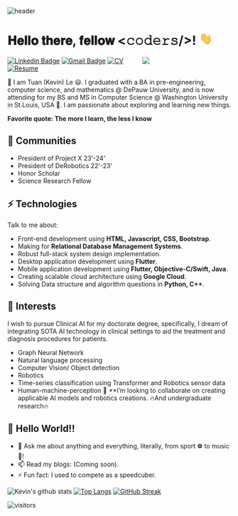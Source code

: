 ![header](https://capsule-render.vercel.app/api?type=waving&color=auto&height=250&section=header&text=Welcome!&fontSize=60)

<h1> 𝐇𝐞𝐥𝐥𝐨 𝐭𝐡𝐞𝐫𝐞, 𝐟𝐞𝐥𝐥𝐨𝐰 <𝚌𝚘𝚍𝚎𝚛𝚜/>! <img src="https://raw.githubusercontent.com/ABSphreak/ABSphreak/master/gifs/Hi.gif" width="30px"></h1>

<img align='right' src='https://user-images.githubusercontent.com/5713670/87202985-820dcb80-c2b6-11ea-9f56-7ec461c497c3.gif' width='200"'>

[![Linkedin Badge](https://img.shields.io/badge/-Tuan(Kevin)Le-blue?style=flat-square&logo=Linkedin&logoColor=white&link=https://www.linkedin.com/in/tuan-kevin-le/)](https://www.linkedin.com/in/tuan-kevin/) 
[![Gmail Badge](https://img.shields.io/badge/-letuanminh2707@gmail.com-c14438?style=flat-square&logo=Gmail&logoColor=white&link=mailto:letuanminh2707@gmail.com)](mailto:letuanminh2707@gmail.com)
[![CV](https://img.shields.io/badge/CV-Download-brightgreen)](https://drive.google.com/file/d/1pyBC_CbgankJlsT9TP2hYNqzDBRFyNUR/view?usp=sharing)
[![Resume](https://img.shields.io/badge/Resume-Download-blue)](https://drive.google.com/file/d/1LMoBRHyPQoIAoZRtqyftie3orgxfLSZd/view?usp=sharing)

👋 I am Tuan (Kevin) Le 😃. I graduated with a BA in pre-engineering, computer science, and mathematics @ DePauw University, and is now attending for my BS and MS in Computer Science @ Washington University in St.Louis, USA 🏫. I am passionate about exploring and learning new things. 

 **Favorite quote:  The more I learn, the less I know**

## 👯 Communities
- President of Project X 23'-24'
- President of DeRobotics 22'-23'
- Honor Scholar
- Science Research Fellow
  
## ⚡ Technologies
Talk to me about:
- Front-end development using **HTML, Javascript, CSS, Bootstrap**.
- Making for **Relational Database Management Systems**.
- Robust full-stack system design implementation.
- Desktop application development using **Flutter**.
- Mobile application development using **Flutter, Objective-C/Swift, Java**.
- Creating scalable cloud architecture using **Google Cloud**.
- Solving Data structure and algorithm questions in **Python, C++**.

## 🎸 Interests
I wish to pursue Clinical AI for my doctorate degree, specifically, I dream of integrating SOTA AI technology in clinical settings to aid the treatment and diagnosis procedures for patients.

- Graph Neural Network
- Natural language processing
- Computer Vision/ Object detection
- Robotics
- Time-series classification using Transformer and Robotics sensor data
- Human-machine-perception
 💞️ **I’m looking to collaborate on creating applicable AI models and robotics creations. 🔥And undergraduate research🔥
 
 
## 🤔 Hello World!! 
- 💬 Ask me about anything and everything, literally, from sport ⚽️ to music 🎸!
- 📫 Read my blogs: (Coming soon).
- ⚡ Fun fact: I used to compete as a speedcuber.

![Kevin's github stats](https://github-readme-stats.vercel.app/api?username=tuanle277&hide=["issues"]&show_icons=true&bg_color=151515&text_color=daf7dc)
[![Top Langs](https://github-readme-stats.vercel.app/api/top-langs/?username=tuanle277&layout=compact&text_color=daf7dc&bg_color=151515&hide=css,html,php)](https://github.com/tuanle277/github-readme-stats)
[![GitHub Streak](https://github-readme-streak-stats.herokuapp.com/?user=tuanle277&theme=dark)](https://git.io/streak-stats)

![visitors](https://visitor-badge.glitch.me/badge?page_id=tuanle277.tuanle277)

